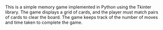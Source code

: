 This is a simple memory game implemented in Python using the Tkinter library. The game displays a grid of cards, and the player must match pairs of cards to clear the board. The game keeps track of the number of moves and time taken to complete the game.
